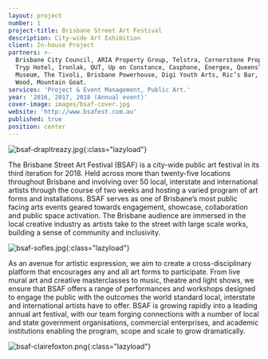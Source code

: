 ```yaml
---
layout: project
number: 1
project-title: Brisbane Street Art Festival
description: City-wide Art Exhibition
client: In-house Project
partners: >-
  Brisbane City Council, ARIA Property Group, Telstra, Cornerstone Properties,
  Tryp Hotel, Ironlak, QUT, Up on Constance, Casphone, Energex, Queensland
  Museum, The Tivoli, Brisbane Powerhouse, Digi Youth Arts, Ric’s Bar, Stone and
  Wood, Mountain Goat.
services: 'Project & Event Management, Public Art.'
year: '2016, 2017, 2018 (Annual event)'
cover-image: images/bsaf-cover.jpg
website: 'http://www.bsafest.com.au'
published: true
position: center
---
```


![bsaf-drapltreazy.jpg]({{site.baseurl}}/images/bsaf-drapltreazy.jpg){:class="lazyload"}

The Brisbane Street Art Festival (BSAF) is a city-wide public art festival in its third iteration for 2018. Held across more than twenty-five locations throughout Brisbane and involving over 50 local, interstate and international artists through the course of two weeks and hosting a varied program of art forms and installations. BSAF serves as one of Brisbane’s most public facing arts events geared towards engagement, showcase, collaboration and public space activation. The Brisbane audience are immersed in the local creative industry as artists take to the street with large scale works, building a sense of community and inclusivity.

![bsaf-sofles.jpg]({{site.baseurl}}/images/bsaf-sofles.jpg){:class="lazyload"}

As an avenue for artistic expression, we aim to create a cross-disciplinary platform that encourages any and all art forms to participate. From live mural art and creative masterclasses to music, theatre and light shows, we ensure that BSAF offers a range of performances and workshops designed to engage the public with the outcomes the world standard local, interstate and international artists have to offer. BSAF is growing rapidly into a leading annual art festival, with our team forging connections with a number of local and state government organisations, commercial enterprises, and academic institutions enabling the program, scope and scale to grow dramatically. 

![bsaf-clairefoxton.png]({{site.baseurl}}/images/bsaf-clairefoxton.png){:class="lazyload"}
